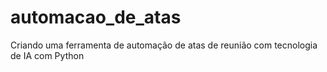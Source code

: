 # automacao_de_atas
Criando uma ferramenta de automação de atas de reunião com tecnologia de IA com Python
